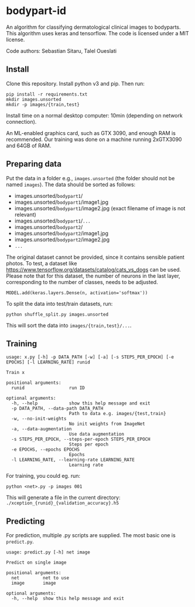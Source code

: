 # bodypart-id

An algorithm for classifying dermatological clinical images to bodyparts. This algorithm uses keras and tensorflow. The code is licensed under a MIT license.

Code authors: Sebastian Sitaru, Talel Oueslati

## Install

Clone this repository. Install python v3 and pip. Then run:

```
pip install -r requirements.txt
mkdir images.unsorted
mkdir -p images/{train,test}
```

Install time on a normal desktop computer: 10min (depending on network connection).

An ML-enabled graphics card, such as GTX 3090, and enough RAM is recommended. Our training was done on a machine running 2xGTX3090 and 64GB of RAM.

## Preparing data

Put the data in a folder e.g., `images.unsorted` (the folder should not be named `images`). The data should be sorted as follows:
- images.unsorted/`bodypart1`/
- images.unsorted/`bodypart1`/image1.jpg
- images.unsorted/`bodypart1`/image2.jpg (exact filename of image is not relevant)
- images.unsorted/`bodypart1`/`...`
- images.unsorted/`bodypart2`/
- images.unsorted/`bodypart2`/image1.jpg
- images.unsorted/`bodypart2`/image2.jpg
- `...`

The original dataset cannot be provided, since it contains sensible patient photos. To test, a dataset like https://www.tensorflow.org/datasets/catalog/cats_vs_dogs can be used. Please note that for this dataset, the number of neurons in the last layer, corresponding to the number of classes, needs to be adjusted.
```
MODEL.add(keras.layers.Dense(n, activation='softmax'))
```

To split the data into test/train datasets, run:
```
python shuffle_split.py images.unsorted
```

This will sort the data into `images/{train,test}/...`.

## Training
```
usage: x.py [-h] -p DATA_PATH [-w] [-a] [-s STEPS_PER_EPOCH] [-e EPOCHS] [-l LEARNING_RATE] runid

Train x

positional arguments:
  runid                 run ID

optional arguments:
  -h, --help            show this help message and exit
  -p DATA_PATH, --data-path DATA_PATH
                        Path to data e.g. images/{test,train}
  -w, --no-init-weights
                        No init weights from ImageNet
  -a, --data-augmentation
                        Use data augmentation
  -s STEPS_PER_EPOCH, --steps-per-epoch STEPS_PER_EPOCH
                        Steps per epoch
  -e EPOCHS, --epochs EPOCHS
                        Epochs
  -l LEARNING_RATE, --learning-rate LEARNING_RATE
                        Learning rate
```

For training, you could eg. run:
```
python <net>.py -p images 001
```

This will generate a file in the current directory: `./xception_{runid}_{validation_accuracy}.h5`

## Predicting

For prediction, multiple .py scripts are supplied. The most basic one is `predict.py`.

```
usage: predict.py [-h] net image

Predict on single image

positional arguments:
  net         net to use
  image       image

optional arguments:
  -h, --help  show this help message and exit
```
